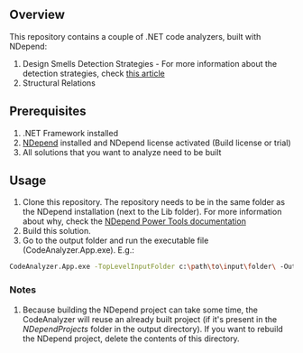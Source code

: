 ## Overview
This repository contains a couple of .NET code analyzers, built with NDepend:
1. Design Smells Detection Strategies - For more information about the detection strategies, check [this article](https://www.simpleorientedarchitecture.com/how-to-identify-common-code-smells-using-ndepend/)
2. Structural Relations

## Prerequisites
1. .NET Framework installed
2. [NDepend](https://www.ndepend.com/download) installed and NDepend license activated (Build license or trial)
3. All solutions that you want to analyze need to be built

## Usage
1. Clone this repository. The repository needs to be in the same folder as the NDepend installation (next to the Lib folder). For more information about why, check the [NDepend Power Tools documentation](https://www.ndepend.com/API/NDepend.API_gettingstarted.html)
2. Build this solution.
3. Go to the output folder and run the executable file (CodeAnalyzer.App.exe). 
E.g.: 
```bash
CodeAnalyzer.App.exe -TopLevelInputFolder c:\path\to\input\folder\ -OutputFolder .\output\
```

### Notes
1. Because building the NDepend project can take some time, the CodeAnalyzer will reuse an already built project (if it's present in the *NDependProjects* folder in the output directory). If you want to rebuild the NDepend project, delete the contents of this directory.
